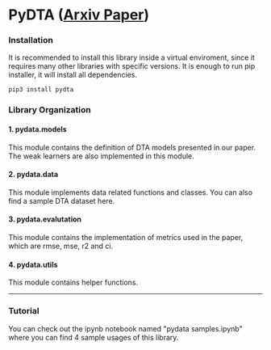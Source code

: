 # PyDTA ([Arxiv Paper](https://arxiv.org/abs/2107.05556))

### Installation
It is recommended to install this library inside a virtual enviroment, since it requires many other libraries with specific versions. It is enough to run pip installer, it will install all dependencies.
```
pip3 install pydta
```

### Library Organization
#### 1. pydata.models
This module contains the definition of DTA models presented in our paper. The weak learners are also implemented in this module.

#### 2. pydata.data
This module implements data related functions and classes. You can also find a sample DTA dataset here.

#### 3. pydata.evalutation
This module contains the implementation of metrics used in the paper, which are rmse, mse, r2 and ci.

#### 4. pydata.utils
This module contains helper functions.

---

### Tutorial
You can check out the ipynb notebook named "pydata samples.ipynb" where you can find 4 sample usages of this library. 

